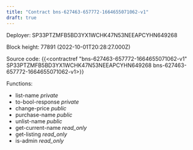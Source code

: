 ```yaml
---
title: "Contract bns-627463-657772-1664655071062-v1"
draft: true
---
```

Deployer: SP33PTZMFB5BD3YX1WCHK47N53NEEAPCYHN649268


 



Block height: 77891 (2022-10-01T20:28:27.000Z)

Source code: {{<contractref "bns-627463-657772-1664655071062-v1" SP33PTZMFB5BD3YX1WCHK47N53NEEAPCYHN649268 bns-627463-657772-1664655071062-v1>}}

Functions:

* list-name _private_
* to-bool-response _private_
* change-price _public_
* purchase-name _public_
* unlist-name _public_
* get-current-name _read_only_
* get-listing _read_only_
* is-admin _read_only_
